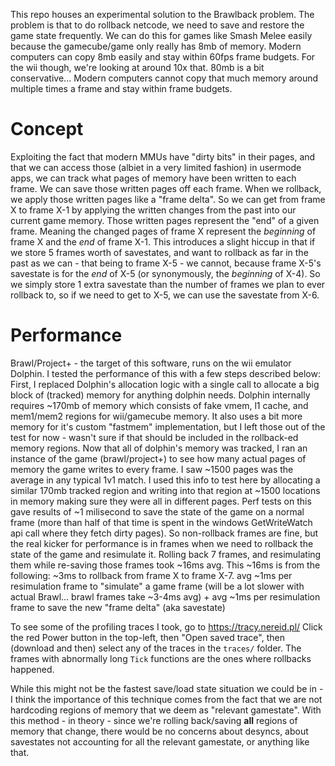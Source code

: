 
This repo houses an experimental solution to the Brawlback problem.
The problem is that to do rollback netcode, we need to save and restore the game state frequently.
We can do this for games like Smash Melee easily because the gamecube/game only really has 8mb of memory.
Modern computers can copy 8mb easily and stay within 60fps frame budgets. For the wii though, we're looking at around 10x that.
80mb is a bit conservative... Modern computers cannot copy that much memory around multiple times a frame and stay within frame budgets.

# Concept
Exploiting the fact that modern MMUs have "dirty bits" in their pages, and that we can access those (albiet in a very limited fashion) in usermode apps, we can track what pages of memory have been written to each frame.
We can save those written pages off each frame. When we rollback, we apply those written pages like a "frame delta".
So we can get from frame X to frame X-1 by applying the written changes from the past into our current game memory.
Those written pages represent the "end" of a given frame. Meaning the changed pages of frame X represent the *beginning* of frame X and the *end* of frame X-1. 
This introduces a slight hiccup in that if we store 5 frames worth of savestates, and want to rollback as far in the past as we can - that being to frame X-5 - we cannot, because frame X-5's savestate is for the *end* of X-5 (or synonymously, the *beginning* of X-4). So we simply store 1 extra savestate than the number of frames we plan to ever rollback to, so if we need to get to X-5, we can use the savestate from X-6.

# Performance
Brawl/Project+ - the target of this software, runs on the wii emulator Dolphin.
I tested the performance of this with a few steps described below:
First, I replaced Dolphin's allocation logic with a single call to allocate a big block of (tracked) memory for anything dolphin needs. Dolphin internally requires ~170mb of memory which consists of fake vmem, l1 cache, and mem1/mem2 regions for wii/gamecube memory. It also uses a bit more memory for it's custom "fastmem" implementation, but I left those out of the test for now - wasn't sure if that should be included in the rollback-ed memory regions.
Now that all of dolphin's memory was tracked, I ran an instance of the game (brawl/project+) to see how many actual pages of memory the game writes to every frame. I saw ~1500 pages was the average in any typical 1v1 match. 
I used this info to test here by allocating a similar 170mb tracked region and writing into that region at ~1500 locations in memory making sure they were all in different pages.
Perf tests on this gave results of ~1 milisecond to save the state of the game on a normal frame (more than half of that time is spent in the windows GetWriteWatch api call where they fetch dirty pages). 
So non-rollback frames are fine, but the real kicker for performance is in frames when we need to rollback the state of the game and resimulate it.
Rolling back 7 frames, and resimulating them while re-saving those frames took ~16ms avg. 
This ~16ms is from the following:
~3ms to rollback from frame X to frame X-7.
avg ~1ms per resimulation frame to "simulate" a game frame (will be a lot slower with actual Brawl... brawl frames take ~3-4ms avg)
+
avg ~1ms per resimulation frame to save the new "frame delta" (aka savestate)

To see some of the profiling traces I took, go to https://tracy.nereid.pl/
Click the red Power button in the top-left, then "Open saved trace", then (download and then) select any of the traces in the `traces/` folder. The frames with abnormally long `Tick` functions are the ones where rollbacks happened.

While this might not be the fastest save/load state situation we could be in - I think the importance of this technique comes from the fact that we are not hardcoding regions of memory that we deem as "relevant gamestate". 
With this method - in theory - since we're rolling back/saving **all** regions of memory that change, there would be no concerns about desyncs, about savestates not accounting for all the relevant gamestate, or anything like that.
